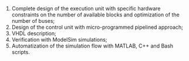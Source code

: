 1. Complete design of the execution unit with specific hardware constraints on the number of available blocks and optimization of the number of buses;
2. Design of the control unit with micro-programmed pipelined approach;
3. VHDL description;
4. Verification with ModelSim simulations;
5. Automatization of the simulation flow with MATLAB, C++ and Bash scripts.
